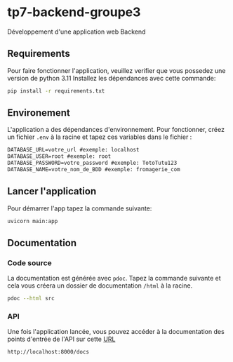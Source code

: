 # tp7-backend-groupe3
Développement d'une application web Backend 

## Requirements
Pour faire fonctionner l'application, veuillez verifier que vous possedez une version de python 3.11
Installez les dépendances avec cette commande: 
````bash
pip install -r requirements.txt
````

## Environement
L'application a des dépendances d'environnement.
Pour fonctionner, créez un fichier `.env` à la racine et tapez ces variables dans le fichier :
```txt
DATABASE_URL=votre_url #exemple: localhost
DATABASE_USER=root #exemple: root
DATABASE_PASSWORD=votre_password #exemple: TotoTutu123
DATABASE_NAME=votre_nom_de_BDD #exemple: fromagerie_com
```

## Lancer l'application
Pour démarrer l'app tapez la commande suivante:
```bash
uvicorn main:app
```

## Documentation 
### Code source
La documentation est générée avec `pdoc`. Tapez la commande suivante et cela vous créera un dossier de documentation `/html` à la racine.
````bash
pdoc --html src
````

### API
Une fois l'application lancée, vous pouvez accéder à la documentation des points d'entrée de l'API sur cette [URL](http://localhost:8000/docs)
```txt
http://localhost:8000/docs
```
